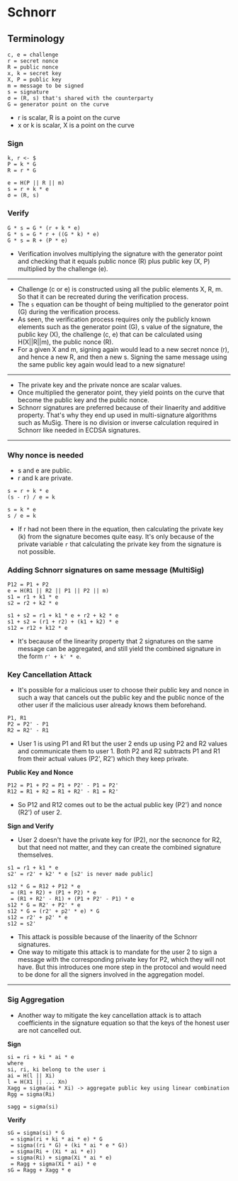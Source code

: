 # Schnorr

## Terminology
```
c, e = challenge
r = secret nonce
R = public nonce
x, k = secret key
X, P = public key
m = message to be signed
s = signature
σ = (R, s) that's shared with the counterparty
G = generator point on the curve
```
- r is scalar, R is a point on the curve
- x or k is scalar, X is a point on the curve

### Sign
```
k, r <- $
P = k * G
R = r * G

e = H(P || R || m)
s = r + k * e
σ = (R, s)
```

### Verify
```
G * s = G * (r + k * e)
G * s = G * r + ((G * k) * e)
G * s = R + (P * e)
```
- Verification involves multiplying the signature with the generator point and
 checking that it equals public nonce (R) plus public key (X, P) multiplied by the
 challenge (e).
-----

* Challenge (c or e) is constructed using all the public elements X, R, m. So that 
 it can be recreated during the verification process.
* The `s` equation can be thought of being multiplied to the generator point
 (G) during the verification process.
* As seen, the verification process requires only the publicly known elements
 such as the generator point (G), s value of the signature, the public key (X),
 the challenge (c, e) that can be calculated using H(X||R||m), the public nonce (R).
* For a given X and m, signing again would lead to a new secret nonce (r), and
 hence a new R, and then a new s. Signing the same message using the same public
 key again would lead to a new signature!
-----

* The private key and the private nonce are scalar values.
* Once multiplied the generator point, they yield points on the curve that become
 the public key and the public nonce.
* Schnorr signatures are preferred because of their linaerity and additive 
 property. That's why they end up used in multi-signature algorithms such as
 MuSig. There is no division or inverse calculation required in Schnorr like needed
 in ECDSA signatures.
-----

### Why nonce is needed
* s and e are public.
* r and k are private.

```
s = r + k * e
(s - r) / e = k
```

```
s = k * e
s / e = k
```
* If r had not been there in the equation, then calculating the private key (k)
 from the signature becomes quite easy. It's only because of the private variable
 `r` that calculating the private key from the signature is not possible.

### Adding Schnorr signatures on same message (MultiSig)
```
P12 = P1 + P2
e = H(R1 || R2 || P1 || P2 || m)
s1 = r1 + k1 * e
s2 = r2 + k2 * e

s1 + s2 = r1 + k1 * e + r2 + k2 * e
s1 + s2 = (r1 + r2) + (k1 + k2) * e
s12 = r12 + k12 * e
```
* It's because of the linearity property that 2 signatures on the same message
 can be aggregated, and still yield the combined signature in the form 
 `r' + k' * e`.

### Key Cancellation Attack
* It's possible for a malicious user to choose their public key and nonce in
 such a way that cancels out the public key and the public nonce of the other
 user if the malicious user already knows them beforehand.

```
P1, R1
P2 = P2' - P1
R2 = R2' - R1
```
* User 1 is using P1 and R1 but the user 2 ends up using P2 and R2 values and
 communicate them to user 1. Both P2 and R2 subtracts P1 and R1 from their actual
 values (P2', R2') which they keep private.

**Public Key and Nonce**
```
P12 = P1 + P2 = P1 + P2' - P1 = P2'
R12 = R1 + R2 = R1 + R2' - R1 = R2'
```
* So P12 and R12 comes out to be the actual public key (P2') and nonce (R2') of
 user 2.

**Sign and Verify**
* User 2 doesn't have the private key for (P2), nor the secnonce for R2, but that
 need not matter, and they can create the combined signature themselves.
 
```
s1 = r1 + k1 * e
s2' = r2' + k2' * e [s2' is never made public]

s12 * G = R12 + P12 * e
 = (R1 + R2) + (P1 + P2) * e
 = (R1 + R2' - R1) + (P1 + P2' - P1) * e
s12 * G = R2' + P2' * e
s12 * G = (r2' + p2' * e) * G
s12 = r2' + p2' * e
s12 = s2'
```
* This attack is possible because of the linaerity of the Schnorr signatures.
* One way to mitigate this attack is to mandate for the user 2 to sign a message
 with the corresponding private key for P2, which they will not have. But this
 introduces one more step in the protocol and would need to be done for all the 
 signers involved in the aggregation model.
-----

### Sig Aggregation
* Another way to mitigate the key cancellation attack is to attach coefficients
 in the signature equation so that the keys of the honest user are not cancelled
 out.

**Sign**
```
si = ri + ki * ai * e
where 
si, ri, ki belong to the user i
ai = H(l || Xi)
l = H(X1 || ... Xn)
Xagg = sigma(ai * Xi) -> aggregate public key using linear combination
Rgg = sigma(Ri)

sagg = sigma(si)
```

**Verify**
```
sG = sigma(si) * G
 = sigma(ri + ki * ai * e) * G
 = sigma((ri * G) + (ki * ai * e * G))
 = sigma(Ri + (Xi * ai * e))
 = sigma(Ri) + sigma(Xi * ai * e)
 = Ragg + sigma(Xi * ai) * e
sG = Ragg + Xagg * e
```
